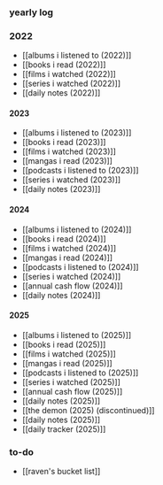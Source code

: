 ### yearly log
### 2022
- [[albums i listened to (2022)]]
- [[books i read (2022)]]
- [[films i watched (2022)]]
- [[series i watched (2022)]]
- [[daily notes (2022)]] 

#### 2023
- [[albums i listened to (2023)]]
- [[books i read (2023)]]
- [[films i watched (2023)]]
- [[mangas i read (2023)]]
- [[podcasts i listened to (2023)]]
- [[series i watched (2023)]]
- [[daily notes (2023)]]

#### 2024
- [[albums i listened to (2024)]]
- [[books i read (2024)]]
- [[films i watched (2024)]]
- [[mangas i read (2024)]]
- [[podcasts i listened to (2024)]]
- [[series i watched (2024)]]
- [[annual cash flow (2024)]]
- [[daily notes (2024)]]
#### 2025

- [[albums i listened to (2025)]]
- [[books i read (2025)]]
- [[films i watched (2025)]]
- [[mangas i read (2025)]]
- [[podcasts i listened to (2025)]]
- [[series i watched (2025)]]
- [[annual cash flow (2025)]]
- [[daily notes (2025)]]
- [[the demon (2025) (discontinued)]] 
- [[daily notes (2025)]]
- [[daily tracker (2025)]]
### to-do
- [[raven's bucket list]] 